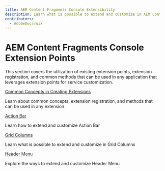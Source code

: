 ```yaml
---
title: AEM Content Fragments Console Extensibility
description: Learn what is possible to extend and customize in AEM Content Fragments console
contributors:
  - AdobeDocs/uix
---
```


# AEM Content Fragments Console Extension Points

This section covers the utilization of existing extension points, extension registration, and common methods that can be used in any application that leverages extension points for service customization.

<DiscoverBlock slots="link, text"/>

[Common Concepts in Creating Extensions](commons)

Learn about common concepts, extension registration, and methods that can be used in any extension

<DiscoverBlock slots="link, text"/>

[Action Bar](action-bar)

Learn how to extend and customize Action Bar

<DiscoverBlock slots="link, text"/>

[Grid Columns](grid-columns)

Learn what is possible to extend and customize in Grid Columns

[Header Menu](header-menu)

Explore the ways to extend and customize Header Menu
